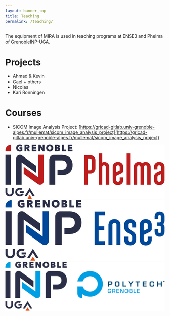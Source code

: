 ```yaml
---
layout: banner_top
title: Teaching
permalink: /teaching/
---
```


The equipment of MIRA is used in teaching programs at ENSE3 and Phelma of GrenobleINP-UGA.

# Projects

* Ahmad & Kevin
* Gael + others
* Nicolas
* Kari Ronningen

# Courses

* SICOM Image Analysis Project: [https://gricad-gitlab.univ-grenoble-alpes.fr/mullemat/sicom_image_analysis_project](https://gricad-gitlab.univ-grenoble-alpes.fr/mullemat/sicom_image_analysis_project)

![Grenoble INP - Phelma](/images/logos/affiliations/Grenoble-INP-Phelma-couleur-RVB.png "Grenoble INP - Phelma")
![Grenoble INP - Ense3](/images/logos/affiliations/Grenoble-INP-Ense3-couleur-RVB.png "Grenoble INP - Ense3")
![Grenoble INP - Polytech](/images/logos/affiliations/Grenoble-INP-Polytech-Grenoble-couleur-RVB.png "Grenoble INP - Polytech")
